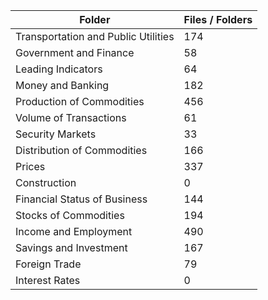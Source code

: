 | Folder                              |   Files / Folders |
|-------------------------------------|-------------------|
| Transportation and Public Utilities |               174 |
| Government and Finance              |                58 |
| Leading Indicators                  |                64 |
| Money and Banking                   |               182 |
| Production of Commodities           |               456 |
| Volume of Transactions              |                61 |
| Security Markets                    |                33 |
| Distribution of Commodities         |               166 |
| Prices                              |               337 |
| Construction                        |                 0 |
| Financial Status of Business        |               144 |
| Stocks of Commodities               |               194 |
| Income and Employment               |               490 |
| Savings and Investment              |               167 |
| Foreign Trade                       |                79 |
| Interest Rates                      |                 0 |